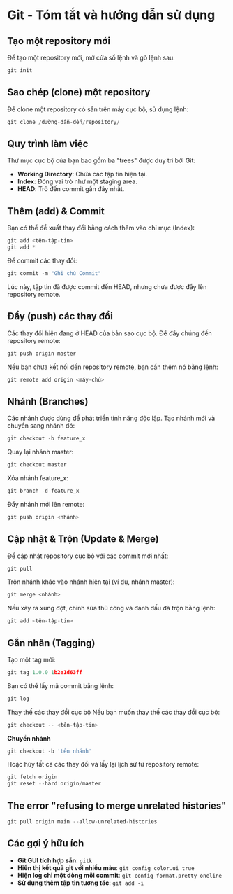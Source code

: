 # Git - Tóm tắt và hướng dẫn sử dụng

## Tạo một repository mới
Để tạo một repository mới, mở cửa sổ lệnh và gõ lệnh sau:

```javascript
git init
```

## Sao chép (clone) một repository
Để clone một repository có sẵn trên máy cục bộ, sử dụng lệnh:

```javascript
git clone /đường-dẫn-đến/repository/
```

## Quy trình làm việc
Thư mục cục bộ của bạn bao gồm ba "trees" được duy trì bởi Git:

- **Working Directory**: Chứa các tập tin hiện tại.
- **Index**: Đóng vai trò như một staging area.
- **HEAD**: Trỏ đến commit gần đây nhất.

## Thêm (add) & Commit
Bạn có thể đề xuất thay đổi bằng cách thêm vào chỉ mục (Index):

```javascript
git add <tên-tập-tin>
git add *
```

Để commit các thay đổi:

```javascript
git commit -m "Ghi chú Commit"
```

Lúc này, tập tin đã được commit đến HEAD, nhưng chưa được đẩy lên repository remote.

## Đẩy (push) các thay đổi
Các thay đổi hiện đang ở HEAD của bản sao cục bộ. Để đẩy chúng đến repository remote:

```javascript
git push origin master
```

Nếu bạn chưa kết nối đến repository remote, bạn cần thêm nó bằng lệnh:

```javascript
git remote add origin <máy-chủ>
```

## Nhánh (Branches)
Các nhánh được dùng để phát triển tính năng độc lập. Tạo nhánh mới và chuyển sang nhánh đó:

```javascript
git checkout -b feature_x
```

Quay lại nhánh master:

```javascript
git checkout master
```

Xóa nhánh feature_x:

```javascript
git branch -d feature_x
```

Đẩy nhánh mới lên remote:

```javascript
git push origin <nhánh>
```

## Cập nhật & Trộn (Update & Merge)
Để cập nhật repository cục bộ với các commit mới nhất:

```javascript
git pull
```

Trộn nhánh khác vào nhánh hiện tại (ví dụ, nhánh master):

```javascript
git merge <nhánh>
```

Nếu xảy ra xung đột, chỉnh sửa thủ công và đánh dấu đã trộn bằng lệnh:

```javascript
git add <tên-tập-tin>
```

## Gắn nhãn (Tagging)
Tạo một tag mới:

```javascript
git tag 1.0.0 1b2e1d63ff
```

Bạn có thể lấy mã commit bằng lệnh:

```javascript
git log
```

Thay thế các thay đổi cục bộ
Nếu bạn muốn thay thế các thay đổi cục bộ:

```javascript
git checkout -- <tên-tập-tin>
```

__Chuyển nhánh__

```javascript
git checkout -b 'tên nhánh'
```

Hoặc hủy tất cả các thay đổi và lấy lại lịch sử từ repository remote:

```javascript
git fetch origin
git reset --hard origin/master
```

## The error "refusing to merge unrelated histories"

```javascript
git pull origin main --allow-unrelated-histories
```

## Các gợi ý hữu ích
- **Git GUI tích hợp sẵn**: `gitk`
- **Hiển thị kết quả git với nhiều màu**: `git config color.ui true`
- **Hiện log chỉ một dòng mỗi commit**: `git config format.pretty oneline`
- **Sử dụng thêm tập tin tương tác**: `git add -i`


